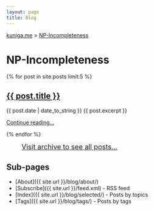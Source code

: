```yaml
---
layout: page
title: Blog
---
```


<p>
  <a href="{{ site.url }}">kuniga.me</a> > <a href="{{ site.url }}/blog">NP-Incompleteness</a>
</p>

# NP-Incompleteness

{% for post in site.posts limit:5 %}
  <h2><a href="{{ post.url }}">{{ post.title }}</a></h2>
  {{ post.date | date_to_string }}
  {{ post.excerpt }}
  <p class="right"><a href="{{ post.url }}">Continue reading...</a></p>
{% endfor %}

<figure class="center_children">
<a href="{{site.url}}/blog/archive.html" style="font-size: 18px; margin-top: 50px">Visit archive to see all posts...</a>
</figure>

## Sub-pages

* [About]({{ site.url }}/blog/about/)
* [Subscribe]({{ site.url }}/feed.xml) - RSS feed
* [Index]({{ site.url }}/blog/selected/) - Posts by topics
* [Tags]({{ site.url }}/blog/tags/) - Posts by tags
